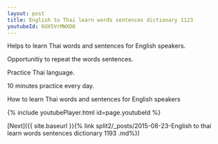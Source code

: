 ```yaml
---
layout: post
title: English to Thai learn words sentences dictionary 1123 
youtubeId: 6UX5VrMWXD8
---
```

 
 
Helps to learn Thai words and sentences for English speakers.

Opportunitiy to repeat the words sentences. 

Practice Thai language. 
 
10 minutes practice every day. 
 
How to learn Thai words and sentences for English speakers 
 
{% include youtubePlayer.html id=page.youtubeId %}
 
 
[Next]({{ site.baseurl }}{% link  split2/_posts/2015-08-23-English to thai learn words sentences dictionary 1193 .md%})
 

